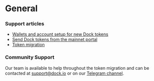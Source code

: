 # General

### Support articles

* [Wallets and account setup for new Dock tokens](https://docs.dock.io/token-migration/migration-tutorial/wallets-and-account-creation)
* [Send Dock tokens from the mainnet portal](https://docs.dock.io/help-center/help-center/send-dock-tokens-from-the-mainnet-portal)
* [Token migration](https://docs.dock.io/dock-token-migration)

### **Community Support**

Our team is available to help throughout the token migration and can be contacted at [support@dock.io](mailto:support@dock.io) or on our [Telegram channel](https://t.me/dockio).

